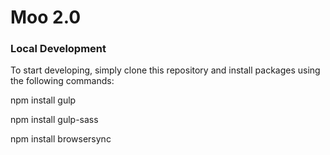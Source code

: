 # Moo 2.0

### Local Development
To start developing, simply clone this repository and install packages using the following commands:

npm install gulp

npm install gulp-sass

npm install browsersync